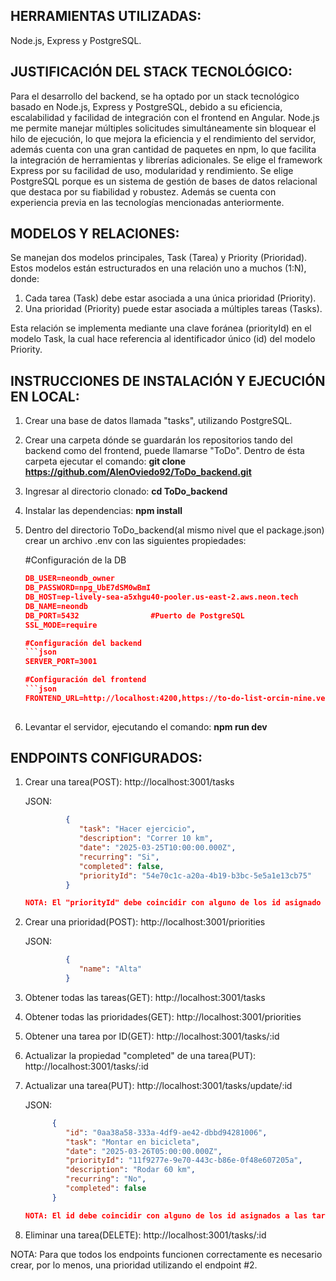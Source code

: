 ## **HERRAMIENTAS UTILIZADAS:**

Node.js, Express y PostgreSQL.

## **JUSTIFICACIÓN DEL STACK TECNOLÓGICO:**

Para el desarrollo del backend, se ha optado por un stack tecnológico basado en Node.js, Express y PostgreSQL, debido a su eficiencia, escalabilidad y facilidad de integración con el frontend en Angular. Node.js me permite manejar múltiples solicitudes simultáneamente sin bloquear el hilo de ejecución, lo que mejora la eficiencia y el rendimiento del servidor, además cuenta con una gran cantidad de paquetes en npm, lo que facilita la integración de herramientas y librerías adicionales. Se elige el framework Express por su facilidad de uso, modularidad y rendimiento. Se elige PostgreSQL porque es un sistema de gestión de bases de datos relacional que destaca por su fiabilidad y robustez. Además se cuenta con experiencia previa en las tecnologías mencionadas anteriormente.

## **MODELOS Y RELACIONES:**

Se manejan dos modelos principales, Task (Tarea) y Priority (Prioridad). Estos modelos están estructurados en una relación uno a muchos (1:N), donde:

1. Cada tarea (Task) debe estar asociada a una única prioridad (Priority).
2. Una prioridad (Priority) puede estar asociada a múltiples tareas (Tasks).
   
Esta relación se implementa mediante una clave foránea (priorityId) en el modelo Task, la cual hace referencia al identificador único (id) del modelo Priority.

## **INSTRUCCIONES DE INSTALACIÓN Y EJECUCIÓN EN LOCAL:**

1. Crear una base de datos llamada "tasks", utilizando PostgreSQL.
2. Crear una carpeta dónde se guardarán los repositorios tando del backend como del frontend, puede llamarse "ToDo". Dentro de ésta carpeta ejecutar el comando: **git clone https://github.com/AlenOviedo92/ToDo_backend.git**
3. Ingresar al directorio clonado: **cd ToDo_backend**
4. Instalar las dependencias: **npm install**
5. Dentro del directorio ToDo_backend(al mismo nivel que el package.json) crear un archivo .env con las siguientes propiedades:
            
   #Configuración de la DB
   ```json
   DB_USER=neondb_owner
   DB_PASSWORD=npg_UbE7dSM0wBmI
   DB_HOST=ep-lively-sea-a5xhgu40-pooler.us-east-2.aws.neon.tech
   DB_NAME=neondb
   DB_PORT=5432                #Puerto de PostgreSQL
   SSL_MODE=require

   #Configuración del backend
   ```json
   SERVER_PORT=3001

   #Configuración del frontend
   ```json
   FRONTEND_URL=http://localhost:4200,https://to-do-list-orcin-nine.vercel.app
            
7. Levantar el servidor, ejecutando el comando: **npm run dev**

## **ENDPOINTS CONFIGURADOS:**

1. Crear una tarea(POST): http://localhost:3001/tasks

   JSON:
   ```json
            { 
               "task": "Hacer ejercicio",
               "description": "Correr 10 km",
               "date": "2025-03-25T10:00:00.000Z",
               "recurring": "Si",
               "completed": false,
               "priorityId": "54e70c1c-a20a-4b19-b3bc-5e5a1e13cb75"
            }

   NOTA: El "priorityId" debe coincidir con alguno de los id asignado a las prioridades, se puede consultar con el endpoint #4.
   
2. Crear una prioridad(POST): http://localhost:3001/priorities

   JSON:
   ```json
            {
               "name": "Alta"
            }
   
3. Obtener todas las tareas(GET):  http://localhost:3001/tasks
   
4. Obtener todas las prioridades(GET):  http://localhost:3001/priorities
   
5. Obtener una tarea por ID(GET):  http://localhost:3001/tasks/:id
   
6. Actualizar la propiedad "completed" de una tarea(PUT):  http://localhost:3001/tasks/:id
   
7. Actualizar una tarea(PUT):  http://localhost:3001/tasks/update/:id

   JSON:
   ```json
         {
            "id": "0aa38a58-333a-4df9-ae42-dbbd94281006",                  
            "task": "Montar en bicicleta",
            "date": "2025-03-26T05:00:00.000Z",
            "priorityId": "11f9277e-9e70-443c-b86e-0f48e607205a",        
            "description": "Rodar 60 km",
            "recurring": "No",
            "completed": false
         }

   NOTA: El id debe coincidir con alguno de los id asignados a las tareas, se puede consultar con el endpoint #3. El priorityID debe coincidir con alguno de los id asignados a las prioridades, se puede consultar con el endpoint #4.
   
8. Eliminar una tarea(DELETE):  http://localhost:3001/tasks/:id

NOTA: Para que todos los endpoints funcionen correctamente es necesario crear, por lo menos, una prioridad utilizando el endpoint #2.




